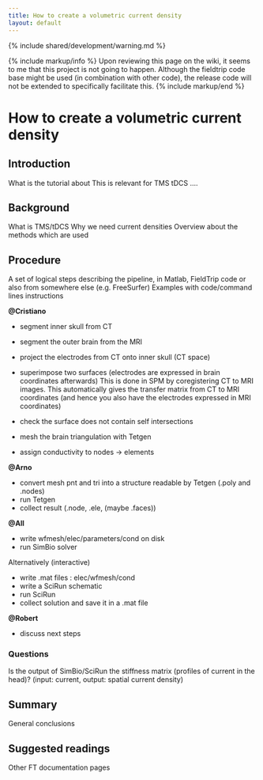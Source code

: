 ```yaml
---
title: How to create a volumetric current density
layout: default
---
```


{% include shared/development/warning.md %}

{% include markup/info %}
Upon reviewing this page on the wiki, it seems to me that this project is not going to happen. Although the fieldtrip code base might be used (in combination with other code), the release code will not be extended to specifically facilitate this.
{% include markup/end %}

# How to create a volumetric current density

## Introduction

What is the tutorial about
This is relevant for TMS tDCS ....

## Background

What is TMS/tDCS
Why we need current densities
Overview about the methods which are used

## Procedure

A set of logical steps describing the pipeline, in Matlab, FieldTrip code or also from somewhere else (e.g. FreeSurfer)
Examples with code/command lines instructions

**@Cristiano**
- segment inner skull from CT
- segment the outer brain from the MRI
- project the electrodes from CT onto inner skull (CT space)
- superimpose two surfaces (electrodes are expressed in brain coordinates afterwards)
This is done in SPM by coregistering CT to MRI images.
This automatically gives the transfer matrix from CT to MRI coordinates (and hence you also have the electrodes expressed in MRI coordinates)

- check the surface does not contain self intersections
- mesh the brain triangulation with Tetgen
- assign conductivity to nodes -> elements

**@Arno**
- convert mesh pnt and tri into a structure readable by Tetgen (.poly and .nodes)
- run Tetgen
- collect result (.node, .ele, (maybe .faces))

**@All**
- write wfmesh/elec/parameters/cond on disk
- run SimBio solver

Alternatively (interactive)
- write .mat files : elec/wfmesh/cond
- write a SciRun schematic
- run SciRun
- collect solution and save it in a .mat file

**@Robert**
- discuss next steps

### Questions

Is the output of SimBio/SciRun the stiffness matrix (profiles of current in the head)?
(input: current, output: spatial current density)

## Summary

General conclusions

## Suggested readings

Other FT documentation pages
